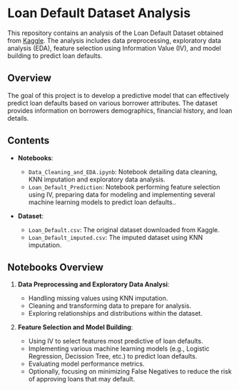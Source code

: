 # Loan Default Dataset Analysis

This repository contains an analysis of the Loan Default Dataset obtained from [Kaggle](https://www.kaggle.com/datasets/yasserh/loan-default-dataset/data). The analysis includes data preprocessing, exploratory data analysis (EDA), feature selection using Information Value (IV), and model building to predict loan defaults.

## Overview

The goal of this project is to develop a predictive model that can effectively predict loan defaults based on various borrower attributes. The dataset provides information on borrowers demographics, financial history, and loan details.

## Contents

- **Notebooks**:
  - `Data_Cleaning_and_EDA.ipynb`: Notebook detailing data cleaning, KNN imputation and exploratory data analysis.
  - `Loan_Default_Prediction`: Notebook performing feature selection using  IV, preparing data for modeling and implementing several machine learning models to predict loan defaults..
  
- **Dataset**:
  - `Loan_Default.csv`: The original dataset downloaded from Kaggle.
  -  `Loan_Default_imputed.csv`: The imputed dataset using KNN imputation.

## Notebooks Overview

1. **Data Preprocessing and Exploratory Data Analysi**:
   - Handling missing values using KNN imputation.
   - Cleaning and transforming data to prepare for analysis.
   - Exploring relationships and distributions within the dataset.
   
2. **Feature Selection and Model Building**:
   - Using IV to select features most predictive of loan defaults.
   - Implementing various machine learning models (e.g., Logistic Regression, Decission Tree, etc.) to predict loan defaults.
   - Evaluating model performance metrics.
   - Optionally, focusing on minimizing False Negatives to reduce the risk of approving loans that may default.
   
